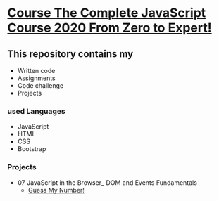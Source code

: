 # [Course The Complete JavaScript Course 2020 From Zero to Expert!](https://www.udemy.com/course/the-complete-javascript-course/)

## This repository contains my <br>
- Written code
- Assignments
- Code challenge
- Projects

### used Languages
* JavaScript
* HTML
* CSS
* Bootstrap

### Projects
* 07 JavaScript in the Browser_ DOM and Events Fundamentals
  * [Guess My Number!](https://github.com/Yehia-Khaled/Project_Guess_My_Number/) 